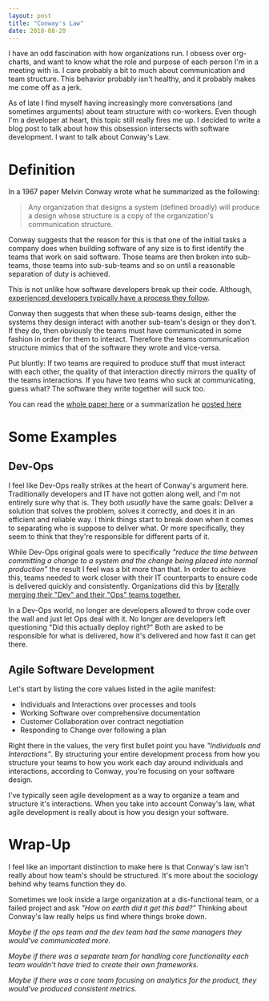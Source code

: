```yaml
---
layout: post
title: "Conway's Law"
date: 2018-08-20
---
```

I have an odd fascination with how organizations run. I obsess over org-charts, and want to know what the role and purpose of each person I'm in a meeting with is. I care probably a bit to much about communication and team structure. This behavior probably isn't healthy, and it probably makes me come off as a jerk. 

As of late I find myself having increasingly more conversations (and sometimes arguments) about team structure with co-workers. Even though I'm a developer at heart, this topic still really fires me up. I decided to write a blog post to talk about how this obsession intersects with software development. I want to talk about Conway's Law.

# Definition
In a 1967 paper Melvin Conway wrote what he summarized as the following: 
> Any organization that designs a system (defined broadly) will produce a design whose structure is a copy of the organization's communication structure.

Conway suggests that the reason for this is that one of the initial tasks a company does when building software of any size is to first identify the teams that work on said software. Those teams are then broken into sub-teams, those teams into sub-sub-teams and so on until a reasonable separation of duty is achieved. 

This is not unlike how software developers break up their code. Although, [experienced developers typically have a process they follow](https://en.wikipedia.org/wiki/SOLID).

Conway then suggests that when these sub-teams design, either the systems they design interact with another sub-team's design or they don't. If they do, then obviously the teams must have communicated in some fashion in order for them to interact. Therefore the teams communication structure mimics that of the software they wrote and vice-versa.

Put bluntly: If two teams are required to produce stuff that must interact with each other, the quality of that interaction directly mirrors the quality of the teams interactions. If you have two teams who suck at communicating, guess what? The software they write together will suck too. 

You can read the [whole paper here](http://www.melconway.com/research/committees.html) or a summarization he [posted here](http://www.melconway.com/Home/Conways_Law.html)

# Some Examples
## Dev-Ops
I feel like Dev-Ops really strikes at the heart of Conway's argument here. Traditionally developers and IT have not gotten along well, and I'm not entirely sure why that is. They both _usually_ have the same goals: Deliver a solution that solves the problem, solves it correctly, and does it in an efficient and reliable way. I think things start to break down when it comes to separating who is suppose to deliver what. Or more specifically, they seem to think that they're responsible for different parts of it.

While Dev-Ops original goals were to specifically _"reduce the time between committing a change to a system and the change being placed into normal production"_ the result I feel was a bit more than that. In order to achieve this, teams needed to work closer with their IT counterparts to ensure code is delivered quickly and consistently. Organizations did this by [literally merging their "Dev" and their "Ops" teams together.](https://stories.visualstudio.com/devops/)

In a Dev-Ops world, no longer are developers allowed to throw code over the wall and just let Ops deal with it. No longer are developers left questioning "Did this actually deploy right?" Both are asked to be responsible for what is delivered, how it's delivered and how fast it can get there.

## Agile Software Development
Let's start by listing the core values listed in the agile manifest:
- Individuals and Interactions over processes and tools
- Working Software over comprehensive documentation
- Customer Collaboration over contract negotiation
- Responding to Change over following a plan

Right there in the values, the very first bullet point you have _"Individuals and Interactions"_. By structuring your entire development process from how you structure your teams to how you work each day around individuals and interactions, according to Conway, you're focusing on your software design.

I've typically seen agile development as a way to organize a team and structure it's interactions. When you take into account Conway's law, what agile development is really about is how you design your software. 

# Wrap-Up
I feel like an important distinction to make here is that Conway's law isn't really about how team's should be structured. It's more about the sociology behind why teams function they do.

Sometimes we look inside a large organization at a dis-functional team, or a failed project and ask _"How on earth did it get this bad?"_ Thinking about Conway's law really helps us find where things broke down. 

_Maybe if the ops team and the dev team had the same managers they would've communicated more._

_Maybe if there was a separate team for handling core functionality each team wouldn't have tried to create their own frameworks._

_Maybe if there was a core team focusing on analytics for the product, they would've produced consistent metrics._